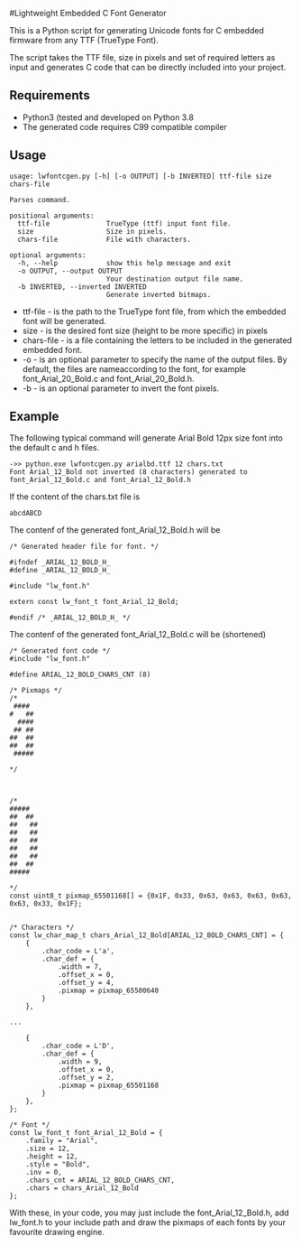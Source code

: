 #Lightweight Embedded C Font Generator

This is a Python script for generating Unicode fonts for C embedded firmware from any
TTF (TrueType Font).

The script takes the TTF file, size in pixels and set of required letters as
input and generates C code that can be directly included into your project.

## Requirements

* Python3 (tested and developed on Python 3.8
* The generated code requires C99 compatible compiler

## Usage

    usage: lwfontcgen.py [-h] [-o OUTPUT] [-b INVERTED] ttf-file size chars-file

    Parses command.

    positional arguments:
      ttf-file              TrueType (ttf) input font file.
      size                  Size in pixels.
      chars-file            File with characters.

    optional arguments:
      -h, --help            show this help message and exit
      -o OUTPUT, --output OUTPUT
                            Your destination output file name.
      -b INVERTED, --inverted INVERTED
                            Generate inverted bitmaps.

* ttf-file - is the path to the TrueType font file, from which the embedded font will be generated.
* size - is the desired font size (height to be more specific) in pixels
* chars-file - is a file containing the letters to be included in the generated embedded font.
* -o - is an optional parameter to specify the name of the output files. By default, the files are nameaccording to the font, for example font_Arial_20_Bold.c and font_Arial_20_Bold.h.
* -b - is an optional parameter to invert the font pixels.

## Example

The following typical command will generate Arial Bold 12px size font into the default c and h files.

    ->> python.exe lwfontcgen.py arialbd.ttf 12 chars.txt
    Font Arial_12_Bold not inverted (8 characters) generated to font_Arial_12_Bold.c and font_Arial_12_Bold.h

If the content of the chars.txt file is

    abcdABCD

The contenf of the generated font_Arial_12_Bold.h will be

	/* Generated header file for font. */

	#ifndef _ARIAL_12_BOLD_H_
	#define _ARIAL_12_BOLD_H_

	#include "lw_font.h"

	extern const lw_font_t font_Arial_12_Bold;

	#endif /* _ARIAL_12_BOLD_H_ */
	
The contenf of the generated font_Arial_12_Bold.c will be (shortened)

	/* Generated font code */
	#include "lw_font.h"

	#define ARIAL_12_BOLD_CHARS_CNT (8)

	/* Pixmaps */
	/*
	 ####  
	#   ## 
	  #### 
	 ## ## 
	##  ## 
	##  ## 
	 ##### 

	*/

	

	/*
	#####   
	##  ##  
	##   ## 
	##   ## 
	##   ## 
	##   ## 
	##   ## 
	##  ##  
	#####   

	*/
	const uint8_t pixmap_65501168[] = {0x1F, 0x33, 0x63, 0x63, 0x63, 0x63, 0x63, 0x33, 0x1F};


	/* Characters */
	const lw_char_map_t chars_Arial_12_Bold[ARIAL_12_BOLD_CHARS_CNT] = {
		{
			.char_code = L'a',
			.char_def = {
				.width = 7,
				.offset_x = 0,
				.offset_y = 4,
				.pixmap = pixmap_65500640
			}
		},	
		
	...
		
		{
			.char_code = L'D',
			.char_def = {
				.width = 9,
				.offset_x = 0,
				.offset_y = 2,
				.pixmap = pixmap_65501168
			}
		},
	};

	/* Font */
	const lw_font_t font_Arial_12_Bold = {
		.family = "Arial",
		.size = 12,
		.height = 12,
		.style = "Bold",
		.inv = 0,
		.chars_cnt = ARIAL_12_BOLD_CHARS_CNT,
		.chars = chars_Arial_12_Bold
	};
	
With these, in your code, you may just include the font_Arial_12_Bold.h, add lw_font.h to your include path and draw the pixmaps of each fonts by your favourite drawing engine.